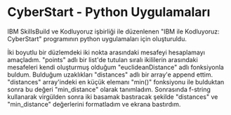 # CyberStart - Python Uygulamaları
IBM SkillsBuild ve Kodluyoruz işbirliği ile düzenlenen "IBM ile Kodluyoruz: CyberStart" programının python uygulamaları için oluşturuldu.

İki boyutlu bir düzlemdeki iki nokta arasındaki mesafeyi hesaplamayı amaçladım. "points" adlı bir list'de tutulan sıralı ikililerin arasındaki mesafeleri kendi oluşturmuş olduğum "euclideanDistance" adlı fonksiyonla buldum. Bulduğum uzaklıkları "distances" adlı bir array'e append ettim. "distances" array'indeki en küçük elemanı "min()" fonksiyonu ile bulduktan sonra bu değeri "min_distance" olarak tanımladım. Sonrasında f-string kullanarak virgülden sonra iki basamak bastıracak şekilde "distances" ve "min_distance" değerlerini formatladım ve ekrana bastırdım.
